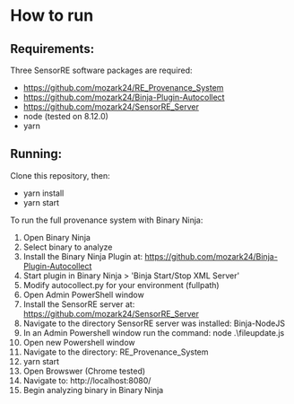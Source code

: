 # How to run
## Requirements:
Three SensorRE software packages are required:
- https://github.com/mozark24/RE_Provenance_System
- https://github.com/mozark24/Binja-Plugin-Autocollect
- https://github.com/mozark24/SensorRE_Server
- node (tested on 8.12.0)
- yarn 

## Running:
Clone this repository, then:
- yarn install
- yarn start

To run the full provenance system with Binary Ninja:
1)  Open Binary Ninja
2)  Select binary to analyze
3)  Install the Binary Ninja Plugin at: https://github.com/mozark24/Binja-Plugin-Autocollect
4)  Start plugin in Binary Ninja > 'Binja Start/Stop XML Server'
5)  Modify autocollect.py for your environment (fullpath)
6)  Open Admin PowerShell window
7)  Install the SensorRE server at: https://github.com/mozark24/SensorRE_Server
8)  Navigate to the directory SensorRE server was installed:  Binja-NodeJS 
9)  In an Admin Powershell window run the command: node .\fileupdate.js
10)  Open new Powershell window
11)  Navigate to the directory: RE_Provenance_System 
12)  yarn start
13)  Open Browswer (Chrome tested)
14)  Navigate to: http://localhost:8080/
15)  Begin analyzing binary in Binary Ninja
